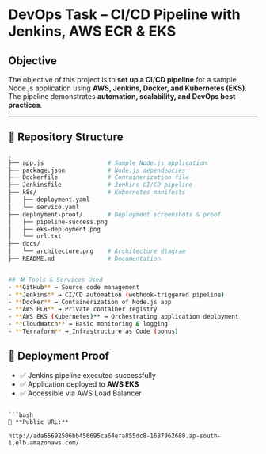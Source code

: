 # DevOps Task – CI/CD Pipeline with Jenkins, AWS ECR & EKS

## Objective
The objective of this project is to **set up a CI/CD pipeline** for a sample Node.js application using **AWS, Jenkins, Docker, and Kubernetes (EKS)**.  
The pipeline demonstrates **automation, scalability, and DevOps best practices**.

---

## 📂 Repository Structure
```bash
.
├── app.js                  # Sample Node.js application
├── package.json            # Node.js dependencies
├── Dockerfile              # Containerization file
├── Jenkinsfile             # Jenkins CI/CD pipeline
├── k8s/                    # Kubernetes manifests
│   ├── deployment.yaml
│   └── service.yaml
├── deployment-proof/       # Deployment screenshots & proof
│   ├── pipeline-success.png
│   ├── eks-deployment.png
│   └── url.txt
├── docs/
│   └── architecture.png    # Architecture diagram
├── README.md               # Documentation

```
```bash

## 🛠 Tools & Services Used
- **GitHub** → Source code management  
- **Jenkins** → CI/CD automation (webhook-triggered pipeline)  
- **Docker** → Containerization of Node.js app  
- **AWS ECR** → Private container registry  
- **AWS EKS (Kubernetes)** → Orchestrating application deployment  
- **CloudWatch** → Basic monitoring & logging  
- **Terraform** → Infrastructure as Code (bonus)  

```
## 📸 Deployment Proof
- ✅ Jenkins pipeline executed successfully  
- ✅ Application deployed to **AWS EKS**  
- ✅ Accessible via AWS Load Balancer  


```

```bash
🔗 **Public URL:**  

http://ada65692506bb456695ca64efa855dc8-1687962680.ap-south-1.elb.amazonaws.com/
```
